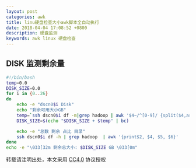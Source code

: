 ```yaml
---
layout: post
categories: awk
title: linu硬盘检查大小awk脚本全自动执行
date: 2018-04-04 17:08:52 +0800
description: 硬盘监测
keywords: awk linux 硬盘检查
---
```



## DISK 监测剩余量


```bash
#!/bin/bash
temp=0.0
DISK_SIZE=0.0
for i in {0..26}
do
    echo -e "dscn0$i Disk"
    echo "剩余可用大小GB"
    temp=`ssh dscn0$i df -m|grep hadoop | awk '$4~/^[0-9]/ {split($4,array,"[A-Z]");b+=array[1]} END {print b/1024}'`
    DISK_SIZE=$(echo "$DISK_SIZE + $temp" | bc)

    echo -e "总数 剩余 占比 目录"
    ssh dscn0$i df -h | grep hadoop  | awk '{print$2, $4, $5, $6}'
done
echo -e "\033[32m 剩余总大小: $DISK_SIZE GB \033[0m"

```

转载请注明出处，本文采用 [CC4.0](http://creativecommons.org/licenses/by-nc-nd/4.0/) 协议授权

